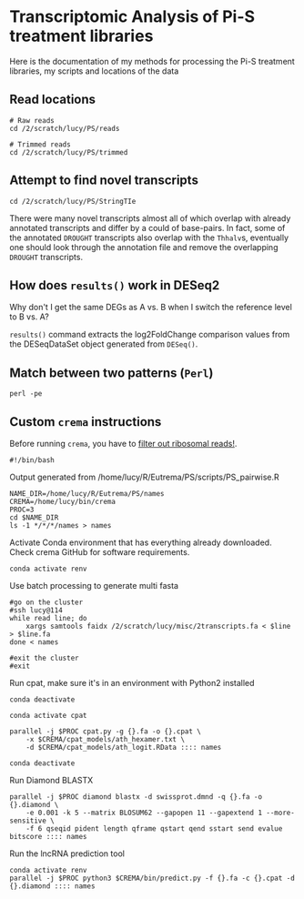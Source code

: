 # Transcriptomic Analysis of Pi-S treatment libraries

Here is the documentation of my methods for processing the Pi-S treatment libraries, my scripts and locations of the data

## Read locations

```
# Raw reads
cd /2/scratch/lucy/PS/reads

# Trimmed reads
cd /2/scratch/lucy/PS/trimmed
```

## Attempt to find novel transcripts
```
cd /2/scratch/lucy/PS/StringTIe
```
There were many novel transcripts almost all of which overlap with already annotated transcripts and differ by a could of base-pairs. In fact, some of the annotated `DROUGHT` transcripts also overlap with the `Thhalv`s, eventually one should look through the annotation file and remove the overlapping `DROUGHT` transcripts.

## How does `results()` work in DESeq2

Why don't I get the same DEGs as A vs. B when I switch the reference level to B vs. A?

`results()` command extracts the log2FoldChange comparison values from the DESeqDataSet object generated from `DESeq()`.

## Match between two patterns (`Perl`)
```
perl -pe 
```

## Custom `crema` instructions

Before running `crema`, you have to [filter out ribosomal reads!](./scripts/ribosomeFilter.sh).

```
#!/bin/bash
```

Output generated from /home/lucy/R/Eutrema/PS/scripts/PS_pairwise.R
```
NAME_DIR=/home/lucy/R/Eutrema/PS/names
CREMA=/home/lucy/bin/crema
PROC=3
cd $NAME_DIR
ls -1 */*/*/names > names
```

Activate Conda environment that has everything already downloaded. Check crema GitHub for software requirements.

```
conda activate renv
```

Use batch processing to generate multi fasta

```
#go on the cluster
#ssh lucy@114
while read line; do
    xargs samtools faidx /2/scratch/lucy/misc/2transcripts.fa < $line > $line.fa
done < names

#exit the cluster
#exit
```

Run cpat, make sure it's in an environment with Python2 installed

```
conda deactivate

conda activate cpat

parallel -j $PROC cpat.py -g {}.fa -o {}.cpat \
    -x $CREMA/cpat_models/ath_hexamer.txt \
    -d $CREMA/cpat_models/ath_logit.RData :::: names

conda deactivate
```

Run Diamond BLASTX

```
parallel -j $PROC diamond blastx -d swissprot.dmnd -q {}.fa -o {}.diamond \
    -e 0.001 -k 5 --matrix BLOSUM62 --gapopen 11 --gapextend 1 --more-sensitive \
    -f 6 qseqid pident length qframe qstart qend sstart send evalue bitscore :::: names
```

Run the lncRNA prediction tool

```
conda activate renv
parallel -j $PROC python3 $CREMA/bin/predict.py -f {}.fa -c {}.cpat -d {}.diamond :::: names
```
